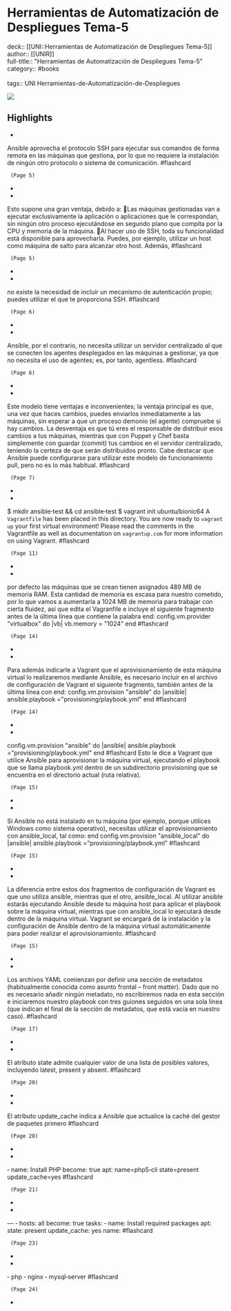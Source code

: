 # Herramientas de Automatización de Despliegues Tema-5

deck:: [[UNI::Herramientas de Automatización de Despliegues Tema-5]]\
author:: [[UNIR]]\
full-title:: "Herramientas de Automatización de Despliegues Tema-5"\
category:: #books\
\
tags:: UNI Herramientas-de-Automatización-de-Despliegues  

![](https://readwise-assets.s3.amazonaws.com/media/uploaded_book_covers/profile_22942/e24dfa32-8bce-4c9c-b79d-96b8e71ec1b9.jpg)

## Highlights
- 

Ansible aprovecha el protocolo SSH para ejecutar sus comandos de forma remota en las máquinas que gestiona, por lo que no requiere la instalación de ningún otro protocolo o sistema de comunicación. #flashcard 


     (Page 5)
-
- 

Esto supone una gran ventaja, debido a: Las máquinas gestionadas van a ejecutar exclusivamente la aplicación o aplicaciones que le correspondan, sin ningún otro proceso ejecutándose en segundo plano que compita por la CPU y memoria de la máquina. Al hacer uso de SSH, toda su funcionalidad está disponible para aprovecharla. Puedes, por ejemplo, utilizar un host como máquina de salto para alcanzar otro host. Además, #flashcard 


     (Page 5)
-
- 

no existe la necesidad de incluir un mecanismo de autenticación propio; puedes utilizar el que te proporciona SSH. #flashcard 


     (Page 6)
-
- 

Ansible, por el contrario, no necesita utilizar un servidor centralizado al que se conecten los agentes desplegados en las máquinas a gestionar, ya que no necesita el uso de agentes; es, por tanto, agentless. #flashcard 


     (Page 6)
-
- 

Este modelo tiene ventajas e inconvenientes; la ventaja principal es que, una vez que haces cambios, puedes enviarlos inmediatamente a las máquinas, sin esperar a que un proceso demonio (el agente) compruebe si hay cambios. La desventaja es que tú eres el responsable de distribuir esos cambios a tus máquinas, mientras que con Puppet y Chef basta simplemente con guardar (commit) tus cambios en el servidor centralizado, teniendo la certeza de que serán distribuidos pronto. Cabe destacar que Ansible puede configurarse para utilizar este modelo de funcionamiento pull, pero no es lo más habitual. #flashcard 


     (Page 7)
-
- 

$ mkdir ansible‐test && cd ansible‐test $ vagrant init ubuntu/bionic64 A `Vagrantfile` has been placed in this directory. You are now ready to `vagrant up` your first virtual environment! Please read the comments in the Vagrantfile as well as documentation on `vagrantup.com` for more information on using Vagrant. #flashcard 


     (Page 11)
-
- 

por defecto las máquinas que se crean tienen asignados 489 MB de memoria RAM. Esta cantidad de memoria es escasa para nuestro cometido, por lo que vamos a aumentarla a 1024 MB de memoria para trabajar con cierta fluidez, así que edita el Vagranfile e incluye el siguiente fragmento antes de la última línea que contiene la palabra end: config.vm.provider "virtualbox" do |vb| vb.memory = "1024" end #flashcard 


     (Page 14)
-
- 

Para además indicarle a Vagrant que el aprovisionamiento de esta máquina virtual lo realizaremos mediante Ansible, es necesario incluir en el archivo de configuración de Vagrant el siguiente fragmento, también antes de la última línea con end: config.vm.provision "ansible" do |ansible| ansible.playbook ="provisioning/playbook.yml" end #flashcard 


     (Page 14)
-
- 
 config.vm.provision "ansible" do |ansible|
   ansible.playbook ="provisioning/playbook.yml"
   end #flashcard 
    Esto le dice a Vagrant que utilice Ansible para aprovisionar la máquina virtual, ejecutando el playbook que se llama playbook.yml dentro de un subdirectorio provisioning que se encuentra en el directorio actual (ruta relativa).

     (Page 15)
-
- 

Si Ansible no está instalado en tu máquina (por ejemplo, porque utilices Windows como sistema operativo), necesitas utilizar el aprovisionamiento con ansible_local, tal como: end config.vm.provision "ansible_local" do |ansible| ansible.playbook ="provisioning/playbook.yml" #flashcard 


     (Page 15)
-
- 

La diferencia entre estos dos fragmentos de configuración de Vagrant es que uno utiliza ansible, mientras que el otro, ansible_local. Al utilizar ansible estarás ejecutando Ansible desde tu máquina host para aplicar el playbook sobre la máquina virtual, mientras que con ansible_local lo ejecutará desde dentro de la máquina virtual. Vagrant se encargará de la instalación y la configuración de Ansible dentro de la máquina virtual automáticamente para poder realizar el aprovisionamiento. #flashcard 


     (Page 15)
-
- 

Los archivos YAML comienzan por definir una sección de metadatos (habitualmente conocida como asunto frontal – front matter). Dado que no es necesario añadir ningún metadato, no escribiremos nada en esta sección e iniciaremos nuestro playbook con tres guiones seguidos en una sola línea (que indican el final de la sección de metadatos, que está vacía en nuestro caso). #flashcard 


     (Page 17)
-
- 

El atributo state admite cualquier valor de una lista de posibles valores, incluyendo latest, present y absent. #flashcard 


     (Page 20)
-
- 

El atributo update_cache indica a Ansible que actualice la caché del gestor de paquetes primero #flashcard 


     (Page 20)
-
- 

‐ name: Install PHP become: true apt: name=php5‐cli state=present update_cache=yes #flashcard 


     (Page 21)
-
- 

‐‐‐ ‐ hosts: all become: true tasks: ‐ name: Install required packages apt: state: present update_cache: yes name: #flashcard 


     (Page 23)
-
- 

‐ php ‐ nginx ‐ mysql‐server #flashcard 


     (Page 24)
-
